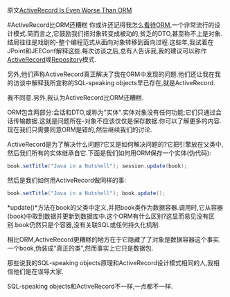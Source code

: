 原文[ActiveRecord Is Even Worse Than ORM](https://dzone.com/articles/activerecord-is-even-worse-than-orm)

#ActiveRecord比ORM还糟糕
你或许还记得我怎么[看待ORM](http://www.yegor256.com/2014/12/01/orm-offensive-anti-pattern.html),一个非常流行的设计模式.简而言之,它鼓励我们把对象转变成被动的,贫乏的DTO,甚至称不上是对象.结局往往是戏剧的-整个编程范式从面向对象转移到面向过程.这些年,我试着在JPoint和JEEConf解释这些.每次访谈之后,总有人告诉我,我的建议可以称作[ActiveRecord](https://en.wikipedia.org/wiki/Active_record_pattern)或[Repository](https://msdn.microsoft.com/en-us/library/ff649690.aspx)模式.

另外,他们声称ActiveRecord真正解决了我在ORM中发现的问题.他们还让我在我的访谈中解释我所宣称的SQL-speaking objects早已存在,就是ActiveRecord.

我不同意.另外,我认为ActiveRecord比ORM还糟糕.

ORM包含两部分:会话和DTO,或称为"实体".实体对象没有任何功能;它们只通过会话传输数据.这就是问题所在-对象不应该仅仅是保存数据.你可以了解更多的内容.现在我们只需要同意ORM是错的,然后继续我们的讨论.

ActiveRecord是为了解决什么问题?它又是如何解决问题的?它把引擎放在父类中,然后我们所有的实体继承自它.下面是我们如何用ORM保存一个实体(伪代码):
```java
book.setTitle("Java in a Nutshell"); session.update(book);
```
然后是我们如何用ActiveRecord做同样的事:
```java
book.setTitle("Java in a Nutshell"); book.update();
```
*update()*方法在book的父类中定义,并把book类作为数据容器.调用时,它从容器(book)中取到数据并更新到数据库中.这个ORM有什么区别?这显而易见没有区别.book仍然只是个容器,没有关联SQL或任何持久化机制.

相比ORM,ActiveRecord更糟糕的地方在于它隐藏了了对象是数据容器这个事实.一个book,伪装成"真正的类",然而事实上它只是数据包.

那些说我的SQL-speaking objects原理和ActiveRecord设计模式相同的人,我相信他们是在误导大家.

SQL-speaking objects和ActiveRecord不一样,一点都不一样.
